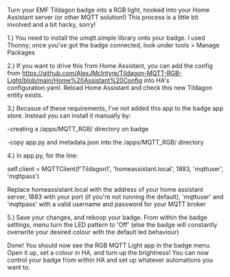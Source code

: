 Turn your EMF Tildagon badge into a RGB light, hooked into your Home Assistant server (or other MQTT solution!) 
This process is a little bit involved and a bit hacky, sorry!

1.) You need to install the umqtt.simple library onto your badge. I used Thonny; once you've got the badge connected, look under tools > Manage Packages

2.) If you want to drive this from Home Assistant, you can add the config from https://github.com/AlexJMcIntyre/Tildagon-MQTT-RGB-Light/blob/main/Home%20Assistant%20Config into HA's configuration.yaml. Reload Home Assistant and check this new Tildagon entity exists. 

3.) Becasue of these requirements, I've not added this app to the badge app store. Instead you can install it manually by:
	 
  -creating a /apps/MQTT_RGB/ directory on badge 
  
  -copy app.py and metadata.json into the /apps/MQTT_RGB/ directory

4.) In app.py, for the line:

self.client = MQTTClient(f'Tildagon1', 'homeassistant.local', 1883, 'mqttuser', 'mqttpass')

Replace homeassistant.local with the address of your home assistant server, 1883 with your port (if you're not running the default), 'mqttuser' and 'mqttpass' with a valid username and password for your MQTT broker
 
5.) Save your changes, and reboop your badge. From within the badge settings, menu turn the LED pattern to 'Off' (else the badge will constantly overwrite your desired colour with the default led behaviour)

Done! You should now see the RGB MQTT Light app in the badge menu. Open it up, set a colour in HA, and turn up the brightness! You can now control your badge from within HA and set up whatever automations you want to. 
